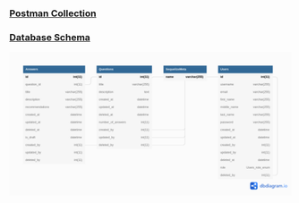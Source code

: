 
### [Postman Collection](https://link-url-here.org)

### [Database Schema](https://dbdiagram.io/d/6280af1f7f945876b61de387)

![image info](./images/database-schema.png)
